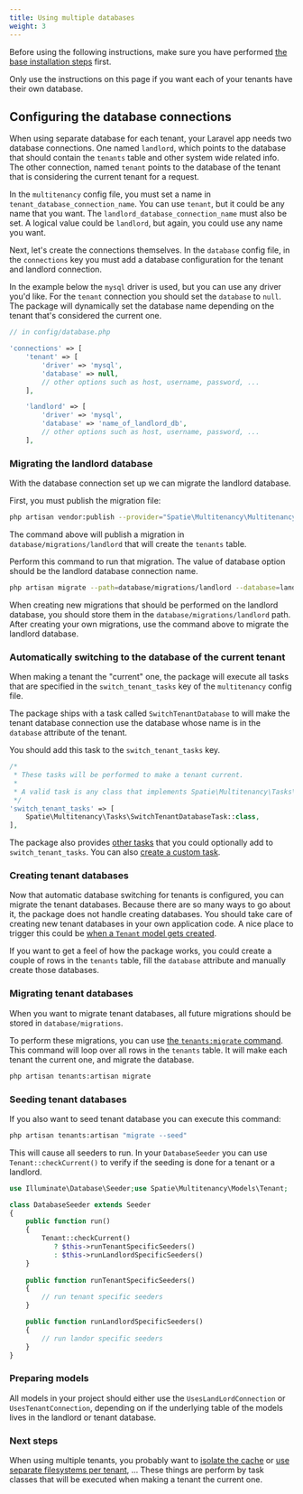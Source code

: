 ```yaml
---
title: Using multiple databases
weight: 3
---
```


Before using the following instructions, make sure you have performed [the base installation steps](/laravel-multitenancy/v1/installation/base-installation) first.

 Only use the instructions on this page if you want each of your tenants have their own database. 

## Configuring the database connections

When using separate database for each tenant, your Laravel app needs two database connections. One named `landlord`, which points to the database that should contain the `tenants` table and other system wide related info. The other connection, named `tenant` points to the database of the tenant that is considering the current tenant for a request.

In the `multitenancy` config file, you must set a name in `tenant_database_connection_name`. You can use `tenant`, but it could be any name that you want. The `landlord_database_connection_name` must also be set. A logical value could be `landlord`, but again, you could use any name you want.

Next, let's create the connections themselves. In the `database` config file, in the `connections` key you must add a database configuration for the tenant and landlord connection.

In the example below the `mysql` driver is used, but you can use any driver you'd like. For the `tenant` connection you should set the `database` to `null`. The package will dynamically set the database name depending on the tenant that's considered the current one.

```php
// in config/database.php

'connections' => [
    'tenant' => [
        'driver' => 'mysql',
        'database' => null,
        // other options such as host, username, password, ...
    ],

    'landlord' => [
        'driver' => 'mysql',
        'database' => 'name_of_landlord_db',
        // other options such as host, username, password, ...
    ],
```


### Migrating the landlord database

With the database connection set up we can migrate the landlord database. 

First, you must publish the migration file:

```bash
php artisan vendor:publish --provider="Spatie\Multitenancy\MultitenancyServiceProvider" --tag="migrations-multi-db"
```

The command above will publish a migration in `database/migrations/landlord` that will create the `tenants` table.

Perform this command to run that migration. The value of database option should be the landlord database connection name.

```bash
php artisan migrate --path=database/migrations/landlord --database=landlord 
```

When creating new migrations that should be performed on the landlord database, you should store them in the `database/migrations/landlord` path. After creating your own migrations, use the command above to migrate the landlord database.

### Automatically switching to the database of the current tenant

When making a tenant the "current" one, the package will execute all tasks that are specified in the `switch_tenant_tasks` key of the `multitenancy` config file.

The package ships with a task called `SwitchTenantDatabase` to will make the tenant database connection use the database whose name is in the `database` attribute of the tenant.

You should add this task to the `switch_tenant_tasks` key.

```php
/*
 * These tasks will be performed to make a tenant current.
 *
 * A valid task is any class that implements Spatie\Multitenancy\Tasks\SwitchTenantTask
 */
'switch_tenant_tasks' => [
    Spatie\Multitenancy\Tasks\SwitchTenantDatabaseTask::class,
],
```

The package also provides [other tasks](/laravel-multitenancy/v1/using-tasks-to-prepare-the-environment/overview/) that you could optionally add to `switch_tenant_tasks`. You can also [create a custom task](/laravel-multitenancy/v1/using-tasks-to-prepare-the-environment/creating-your-own-task/).

### Creating tenant databases

Now that automatic database switching for tenants is configured, you can migrate the tenant databases. Because there are so many ways to go about it, the package does not handle creating databases. You should take care of creating new tenant databases in your own application code. A nice place to trigger this could be [when a `Tenant` model gets created](/laravel-multitenancy/v1/basic-usage/using-a-custom-tenant-model/#performing-actions-when-a-tenant-gets-created).

If you want to get a feel of how the package works, you could create a couple of rows in the `tenants` table, fill the `database` attribute and manually create those databases.

### Migrating tenant databases

When you want to migrate tenant databases, all future migrations should be stored in `database/migrations`.

To perform these migrations, you can use [the `tenants:migrate` command](/laravel-multitenancy/v1/advanced-usage/executing-artisan-commands-for-each-tenant). This command will loop over all rows in the `tenants` table. It will make each tenant the current one, and migrate the database.

```bash
php artisan tenants:artisan migrate
```

### Seeding tenant databases

If you also want to seed tenant database you can execute this command:

```bash
php artisan tenants:artisan "migrate --seed"
```

This will cause all seeders to run. In your `DatabaseSeeder` you can use `Tenant::checkCurrent()` to verify if the seeding is done for a tenant or a landlord.

```php
use Illuminate\Database\Seeder;use Spatie\Multitenancy\Models\Tenant;

class DatabaseSeeder extends Seeder
{
    public function run()
    {
        Tenant::checkCurrent()
           ? $this->runTenantSpecificSeeders()
           : $this->runLandlordSpecificSeeders()
    }
    
    public function runTenantSpecificSeeders()
    {
        // run tenant specific seeders
    }

    public function runLandlordSpecificSeeders()
    {
        // run landor specific seeders
    }
}
```


### Preparing models

All models in your project should either use the `UsesLandLordConnection` or `UsesTenantConnection`, depending on if the underlying table of the models lives in the landlord or tenant database.

### Next steps

When using multiple tenants, you probably want to [isolate the cache](/laravel-multitenancy/v1/using-tasks-to-prepare-the-environment/cache/) or [use separate filesystems per tenant](/laravel-multitenancy/v1/using-tasks-to-prepare-the-environment/filesystem/), ... These things are perform by task classes that will be executed when making a tenant the current one.
